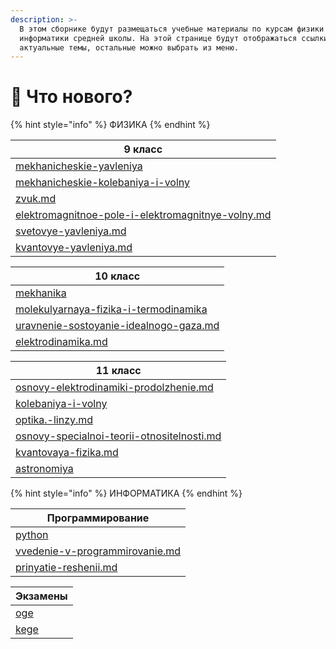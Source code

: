 ```yaml
---
description: >-
  В этом сборнике будут размещаться учебные материалы по курсам физики и
  информатики средней школы. На этой странице будут отображаться ссылки на
  актуальные темы, остальные можно выбрать из меню.
---
```


# 📗 Что нового?



{% hint style="info" %}
ФИЗИКА
{% endhint %}

<table data-full-width="false"><thead><tr><th data-type="content-ref">9 класс</th></tr></thead><tbody><tr><td><a href="fizika/9-klass/mekhanicheskie-yavleniya/">mekhanicheskie-yavleniya</a></td></tr><tr><td><a href="fizika/9-klass/mekhanicheskie-kolebaniya-i-volny/">mekhanicheskie-kolebaniya-i-volny</a></td></tr><tr><td><a href="fizika/9-klass/mekhanicheskie-kolebaniya-i-volny/zvuk.md">zvuk.md</a></td></tr><tr><td><a href="fizika/9-klass/elektromagnitnoe-pole-i-elektromagnitnye-volny.md">elektromagnitnoe-pole-i-elektromagnitnye-volny.md</a></td></tr><tr><td><a href="fizika/9-klass/svetovye-yavleniya.md">svetovye-yavleniya.md</a></td></tr><tr><td><a href="fizika/9-klass/kvantovye-yavleniya.md">kvantovye-yavleniya.md</a></td></tr></tbody></table>

<table><thead><tr><th data-type="content-ref">10 класс</th></tr></thead><tbody><tr><td><a href="fizika/10-klass/mekhanika/">mekhanika</a></td></tr><tr><td><a href="fizika/10-klass/molekulyarnaya-fizika-i-termodinamika/">molekulyarnaya-fizika-i-termodinamika</a></td></tr><tr><td><a href="fizika/10-klass/molekulyarnaya-fizika-i-termodinamika/uravnenie-sostoyanie-idealnogo-gaza.md">uravnenie-sostoyanie-idealnogo-gaza.md</a></td></tr><tr><td><a href="fizika/10-klass/elektrodinamika.md">elektrodinamika.md</a></td></tr></tbody></table>

<table><thead><tr><th data-type="content-ref">11 класс</th></tr></thead><tbody><tr><td><a href="fizika/11-klass/osnovy-elektrodinamiki-prodolzhenie.md">osnovy-elektrodinamiki-prodolzhenie.md</a></td></tr><tr><td><a href="fizika/11-klass/kolebaniya-i-volny/">kolebaniya-i-volny</a></td></tr><tr><td><a href="fizika/11-klass/kolebaniya-i-volny/optika.-linzy.md">optika.-linzy.md</a></td></tr><tr><td><a href="fizika/11-klass/osnovy-specialnoi-teorii-otnositelnosti.md">osnovy-specialnoi-teorii-otnositelnosti.md</a></td></tr><tr><td><a href="fizika/11-klass/kvantovaya-fizika.md">kvantovaya-fizika.md</a></td></tr><tr><td><a href="fizika/11-klass/astronomiya/">astronomiya</a></td></tr></tbody></table>

{% hint style="info" %}
ИНФОРМАТИКА
{% endhint %}

<table><thead><tr><th data-type="content-ref">Программирование</th></tr></thead><tbody><tr><td><a href="informatika/programmirovanie/python/">python</a></td></tr><tr><td><a href="informatika/programmirovanie/python/uprazhneniya/vvedenie-v-programmirovanie.md">vvedenie-v-programmirovanie.md</a></td></tr><tr><td><a href="informatika/programmirovanie/python/uprazhneniya/prinyatie-reshenii.md">prinyatie-reshenii.md</a></td></tr></tbody></table>

<table><thead><tr><th data-type="content-ref">Экзамены</th></tr></thead><tbody><tr><td><a href="informatika/ekzameny/oge/">oge</a></td></tr><tr><td><a href="informatika/ekzameny/kege/">kege</a></td></tr></tbody></table>
